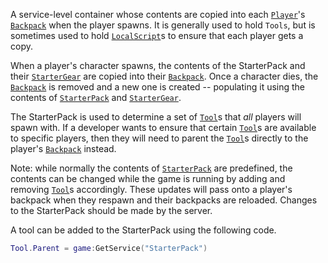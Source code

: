 A service-level container whose contents are copied into each [`Player`](https://create.roblox.com/docs/reference/engine/classes/Player)'s
[`Backpack`](https://create.roblox.com/docs/reference/engine/classes/Backpack) when the player spawns. It is generally used to hold `Tools`,
but is sometimes used to hold [`LocalScript`](https://create.roblox.com/docs/reference/engine/classes/LocalScript)s to ensure that each player
gets a copy.

When a player's character spawns, the contents of the StarterPack and their
[`StarterGear`](https://create.roblox.com/docs/reference/engine/classes/StarterGear) are copied into their [`Backpack`](https://create.roblox.com/docs/reference/engine/classes/Backpack). Once a character
dies, the [`Backpack`](https://create.roblox.com/docs/reference/engine/classes/Backpack) is removed and a new one is created -- populating
it using the contents of [`StarterPack`](https://create.roblox.com/docs/reference/engine/classes/StarterPack) and [`StarterGear`](https://create.roblox.com/docs/reference/engine/classes/StarterGear).

The StarterPack is used to determine a set of [`Tool`](https://create.roblox.com/docs/reference/engine/classes/Tool)s that *all* players
will spawn with. If a developer wants to ensure that certain [`Tool`](https://create.roblox.com/docs/reference/engine/classes/Tool)s are
available to specific players, then they will need to parent the [`Tool`](https://create.roblox.com/docs/reference/engine/classes/Tool)s
directly to the player's [`Backpack`](https://create.roblox.com/docs/reference/engine/classes/Backpack) instead.

Note: while normally the contents of [`StarterPack`](https://create.roblox.com/docs/reference/engine/classes/StarterPack) are predefined, the
contents can be changed while the game is running by adding and removing
[`Tool`](https://create.roblox.com/docs/reference/engine/classes/Tool)s accordingly. These updates will pass onto a player's backpack
when they respawn and their backpacks are reloaded. Changes to the StarterPack
should be made by the server.

A tool can be added to the StarterPack using the following code.
```lua
Tool.Parent = game:GetService("StarterPack")
```